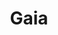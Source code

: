 ---
codehost: https://github.com/gaia-pipeline/gaia
logohandle: gaia-pipelineio
sort: gaia-pipeline
title: Gaia
website: https://gaia-pipeline.io/
---